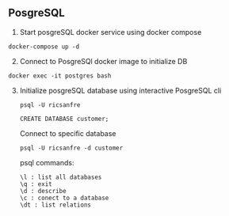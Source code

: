 

## PosgreSQL

1. Start posgreSQL docker service using docker compose

  ```shell
  docker-compose up -d
  ```

2. Connect to PosgreSQl docker image to initialize DB

  ```shell
  docker exec -it postgres bash
  ```

3. Initialize posgreSQL database using interactive PosgreSQL cli

   ```shell
   psql -U ricsanfre
   
   CREATE DATABASE customer;
   ```
   
   Connect to specific database
   ```shell
   psql -U ricsanfre -d customer
   ```

   psql commands:
   ```
   \l : list all databases
   \q : exit
   \d : describe
   \c : conect to a database
   \dt : list relations
   ```
